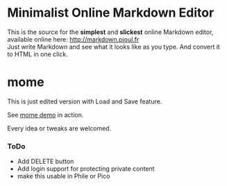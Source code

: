Minimalist Online Markdown Editor
=================================

This is the source for the **simplest** and **slickest** online Markdown editor, available online here: http://markdown.pioul.fr  
Just write Markdown and see what it looks like as you type. And convert it to HTML in one click.

mome
====

This is just edited version with Load and Save feature.

See [mome demo](http://mome.fswitch.cz) in action.

Every idea or tweaks are welcomed.

### ToDo
- Add DELETE button
- Add login support for protecting private content
- make this usable in Phile or Pico
